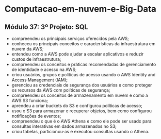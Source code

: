 # Computacao-em-nuvem-e-Big-Data

## Módulo 37: 3º Projeto: SQL

- compreendeu os principais serviços oferecidos pela AWS;
- conheceu os principais conceitos e características da infraestrutura em nuvem da AWS;
- entendeu como a AWS pode ajudar a escalar aplicativos e reduzir custos de infraestrutura;
- compreendeu os conceitos e práticas recomendadas de gerenciamento de identidade e acesso na AWS;
- criou usuários, grupos e políticas de acesso usando o AWS Identity and Access Management (IAM);
- gerenciou as credenciais de segurança dos usuários e como proteger os recursos da AWS com políticas de segurança;
- compreendeu os conceitos de armazenamento em nuvem e como a AWS S3 funciona;
- aprendeu a criar buckets do S3 e configurou políticas de acesso;
- usou o S3 para armazenar e recuperar objetos, bem como configurou notificações de eventos;
- compreendeu o que é o AWS Athena e como ele pode ser usado para consultas interativas em dados armazenados no S3;
- criou tabelas, particionou-as e executou consultas usando o Athena.
